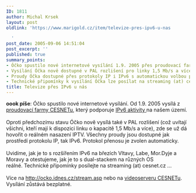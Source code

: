 ```yaml
---
ID: 1811
author: Michal Krsek
layout: post
oldlink: 'https://www.marigold.cz/item/televize-pres-ipv6-u-nas

  '
post_date: 2005-09-06 14:51:04
post_excerpt: ''
published: true
summary_points:
- Óčko spustilo nové internetové vysílání 1.9. 2005 přes proudovací farmu CESNETu.
- Vysílání Óčka nově dostupné v PAL rozlišení pro linky 1,5 Mb/s a více.
- Proudy Óčka dostupné přes protokoly IP i IPv6 s automatickou volbou protokolu.
- Technické připomínky k vysílání Óčka lze posílat na streaming (at) cesnet.cz.
title: Televize přes IPv6 u nás
---
```


<p><strong>oook píše</strong>: Óčko spustilo nové internetové vysílání. Od 1.9. 2005 vysílá z <a href="http://videoserver.cesnet.cz/" >proudovací farmy CESNETu</a>, který podporuje <a href="http://www.liberouter.org/">IPv6 aktivity </a>na našem území. <br /><br />Oproti předchozímu stavu Óčko nově vysílá také v PAL rozlišení (což uvítají všichni, kteří mají k dispozici linku o kapacitě 1,5 Mb/s a více), zde se už dá hovořit o reálném nasazení IPTV. Všechny proudy jsou dostupné jak prostředí protokolu IP, tak IPv6. Protokol přenosu&nbsp;je zvolen automaticky. <br /><br />Uvidíme, jak je to s rozšířením IPv6 na březích Vltavy, Labe, Mor.Dyje&nbsp;a Moravy a otestujeme, jak je to s dual-stackem na různých OS reálné.&nbsp;Technické připomínky posílejte&nbsp;na streaming (at) cesnet.cz ...<br /><br />Více na <a href="http://ocko.idnes.cz/stream.asp" a>http://ocko.idnes.cz/stream.asp</a>&nbsp;nebo na <a href="http://videoserver.cesnet.cz/">videoserveru CESNETu</a>. Vysílání zůstává&nbsp;bezplatné.</a><br /></p>